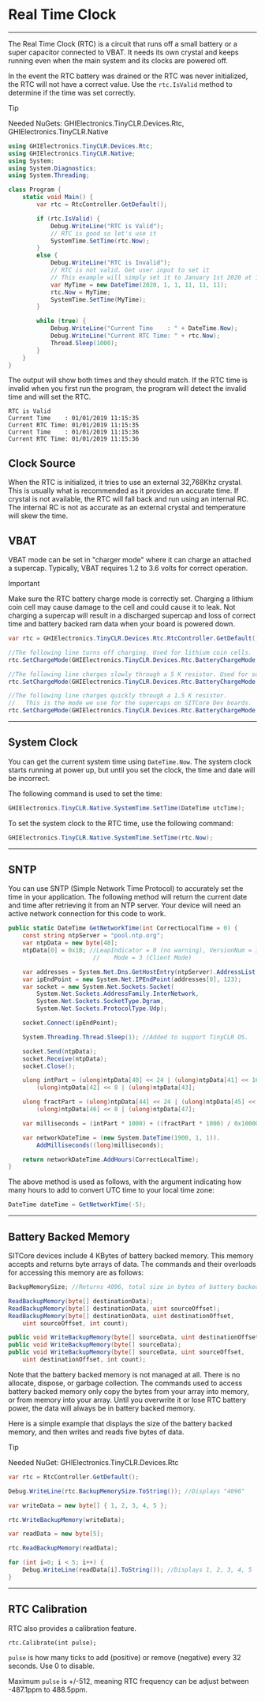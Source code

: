 # Real Time Clock
---
The Real Time Clock (RTC) is a circuit that runs off a small battery or a super capacitor connected to VBAT. It needs its own crystal and keeps running even when the main system and its clocks are powered off.

In the event the RTC battery was drained or the RTC was never initialized, the RTC will not have a correct value. Use the `rtc.IsValid` method to determine if the time was set correctly.


> [!Tip]
> Needed NuGets: GHIElectronics.TinyCLR.Devices.Rtc, GHIElectronics.TinyCLR.Native

```cs
using GHIElectronics.TinyCLR.Devices.Rtc;
using GHIElectronics.TinyCLR.Native;
using System;
using System.Diagnostics;
using System.Threading;

class Program {
    static void Main() {
        var rtc = RtcController.GetDefault();

        if (rtc.IsValid) {
            Debug.WriteLine("RTC is Valid");
            // RTC is good so let's use it
            SystemTime.SetTime(rtc.Now);
        }
        else {
            Debug.WriteLine("RTC is Invalid");
            // RTC is not valid. Get user input to set it
            // This example will simply set it to January 1st 2020 at 11:11:11
            var MyTime = new DateTime(2020, 1, 1, 11, 11, 11);
            rtc.Now = MyTime;
            SystemTime.SetTime(MyTime);
        }

        while (true) {
            Debug.WriteLine("Current Time    : " + DateTime.Now);
            Debug.WriteLine("Current RTC Time: " + rtc.Now);
            Thread.Sleep(1000);
        }
    }
}
```

The output will show both times and they should match. If the RTC time is invalid when you first run the program, the program will detect the invalid time and will set the RTC.

```
RTC is Valid
Current Time    : 01/01/2019 11:15:35
Current RTC Time: 01/01/2019 11:15:35
Current Time    : 01/01/2019 11:15:36
Current RTC Time: 01/01/2019 11:15:36
```

## Clock Source
When the RTC is initialized, it tries to use an external 32,768Khz crystal. This is usually what is recommended as it provides an accurate time. If crystal is not available, the RTC will fall back and run using an internal RC. The internal RC is not as accurate as an external crystal and temperature will skew the time.

## VBAT

VBAT mode can be set in "charger mode" where it can charge an attached a supercap. Typically, VBAT requires 1.2 to 3.6 volts for correct operation.

> [!Important]
> Make sure the RTC battery charge mode is correctly set. Charging a lithium coin cell may cause damage to the cell and could cause it to leak. Not charging a supercap will result in a discharged supercap and loss of correct time and battery backed ram data when your board is powered down.

```cs
var rtc = GHIElectronics.TinyCLR.Devices.Rtc.RtcController.GetDefault();

//The following line turns off charging. Used for lithium coin cells.
rtc.SetChargeMode(GHIElectronics.TinyCLR.Devices.Rtc.BatteryChargeMode.None);

//The following line charges slowly through a 5 K resistor. Used for supercaps.
rtc.SetChargeMode(GHIElectronics.TinyCLR.Devices.Rtc.BatteryChargeMode.Slow)

//The following line charges quickly through a 1.5 K resistor.
//   This is the mode we use for the supercaps on SITCore Dev boards.
rtc.SetChargeMode(GHIElectronics.TinyCLR.Devices.Rtc.BatteryChargeMode.Fast)
```

---

## System Clock

You can get the current system time using `DateTime.Now`. The system clock starts running at power up, but until you set the clock, the time and date will be incorrect. 

The following command is used to set the time:

```cs
GHIElectronics.TinyCLR.Native.SystemTime.SetTime(DateTime utcTime);
```

To set the system clock to the RTC time, use the following command:

```cs
GHIElectronics.TinyCLR.Native.SystemTime.SetTime(rtc.Now);
```

---

## SNTP

You can use SNTP (Simple Network Time Protocol) to accurately set the time in your application. The following method will return the current date and time after retrieving it from an NTP server. Your device will need an active network connection for this code to work.

```cs
public static DateTime GetNetworkTime(int CorrectLocalTime = 0) {
    const string ntpServer = "pool.ntp.org";
    var ntpData = new byte[48];
    ntpData[0] = 0x1B; //LeapIndicator = 0 (no warning), VersionNum = 3 (IPv4 only),
                        //    Mode = 3 (Client Mode)

    var addresses = System.Net.Dns.GetHostEntry(ntpServer).AddressList;
    var ipEndPoint = new System.Net.IPEndPoint(addresses[0], 123);
    var socket = new System.Net.Sockets.Socket(
        System.Net.Sockets.AddressFamily.InterNetwork,
        System.Net.Sockets.SocketType.Dgram,
        System.Net.Sockets.ProtocolType.Udp);

    socket.Connect(ipEndPoint);

    System.Threading.Thread.Sleep(1); //Added to support TinyCLR OS.

    socket.Send(ntpData);
    socket.Receive(ntpData);
    socket.Close();

    ulong intPart = (ulong)ntpData[40] << 24 | (ulong)ntpData[41] << 16 |
        (ulong)ntpData[42] << 8 | (ulong)ntpData[43];

    ulong fractPart = (ulong)ntpData[44] << 24 | (ulong)ntpData[45] << 16 |
        (ulong)ntpData[46] << 8 | (ulong)ntpData[47];

    var milliseconds = (intPart * 1000) + ((fractPart * 1000) / 0x100000000L);

    var networkDateTime = (new System.DateTime(1900, 1, 1)).
        AddMilliseconds((long)milliseconds);

    return networkDateTime.AddHours(CorrectLocalTime);
}
```

The above method is used as follows, with the argument indicating how many hours to add to convert UTC time to your local time zone:

```cs
DateTime dateTime = GetNetworkTime(-5);
```

---

## Battery Backed Memory

SITCore devices include 4 KBytes of battery backed memory. This memory accepts and returns byte arrays of data. The commands and their overloads for accessing this memory are as follows:

```cs
BackupMemorySize; //Returns 4096, total size in bytes of battery backed memory.

ReadBackupMemory(byte[] destinationData);
ReadBackupMemory(byte[] destinationData, uint sourceOffset);
ReadBackupMemory(byte[] destinationData, uint destinationOffset,
    uint sourceOffset, int count);

public void WriteBackupMemory(byte[] sourceData, uint destinationOffset);
public void WriteBackupMemory(byte[] sourceData);
public void WriteBackupMemory(byte[] sourceData, uint sourceOffset,
    uint destinationOffset, int count);
```

Note that the battery backed memory is not managed at all. There is no allocate, dispose, or garbage collection. The commands used to access battery backed memory only copy the bytes from your array into memory, or from memory into your array. Until you overwrite it or lose RTC battery power, the data will always be in battery backed memory.

Here is a simple example that displays the size of the battery backed memory, and then writes and reads five bytes of data.

> [!Tip]
> Needed NuGet: GHIElectronics.TinyCLR.Devices.Rtc

```cs
var rtc = RtcController.GetDefault();

Debug.WriteLine(rtc.BackupMemorySize.ToString()); //Displays "4096"

var writeData = new byte[] { 1, 2, 3, 4, 5 };

rtc.WriteBackupMemory(writeData);

var readData = new byte[5];

rtc.ReadBackupMemory(readData);

for (int i=0; i < 5; i++) {
    Debug.WriteLine(readData[i].ToString()); //Displays 1, 2, 3, 4, 5
}
```

---

## RTC Calibration

RTC also provides a calibration feature. 

```
rtc.Calibrate(int pulse);
```
```pulse``` is how many ticks to add (positive) or remove (negative) every 32 seconds. Use 0 to disable.

Maximum ```pulse``` is +/-512, meaning RTC frequency can be adjust between -487.1ppm to 488.5ppm.